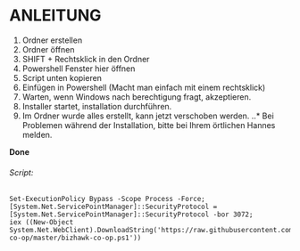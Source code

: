 ANLEITUNG
=========
1. Ordner erstellen
2. Ordner öffnen
3. SHIFT + Rechtsklick in den Ordner
4. Powershell Fenster hier öffnen
5. Script unten kopieren
6. Einfügen in Powershell (Macht man einfach mit einem rechtsklick)
7. Warten, wenn Windows nach berechtigung fragt, akzeptieren.
8. Installer startet, installation durchführen.
9.  Im Ordner wurde alles erstellt, kann jetzt verschoben werden.
..* Bei Problemen während der Installation, bitte bei Ihrem örtlichen Hannes melden.


  **Done**

###### Script:
```
Set-ExecutionPolicy Bypass -Scope Process -Force;
[System.Net.ServicePointManager]::SecurityProtocol = [System.Net.ServicePointManager]::SecurityProtocol -bor 3072;
iex ((New-Object System.Net.WebClient).DownloadString('https://raw.githubusercontent.com/TestRunnerSRL/bizhawk-co-op/master/bizhawk-co-op.ps1'))
```
